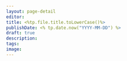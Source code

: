 ```yaml
---
layout: page-detail
editor: 
title: <%tp.file.title.toLowerCase()%>
publishDate: <% tp.date.now("YYYY-MM-DD") %>
draft: true
description: 
tags: 
image:
---
```

